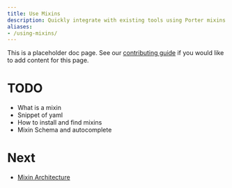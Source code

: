 ```yaml
---
title: Use Mixins
description: Quickly integrate with existing tools using Porter mixins
aliases:
- /using-mixins/
---
```


This is a placeholder doc page. See our [contributing guide][contrib] 
if you would like to add content for this page.

# TODO

* What is a mixin
* Snippet of yaml
* How to install and find mixins
* Mixin Schema and autocomplete

# Next

* [Mixin Architecture](/mixin-dev-guide/architecture/)

[contrib]: https://github.com/deislabs/porter/blob/master/CONTRIBUTING.md#documentation